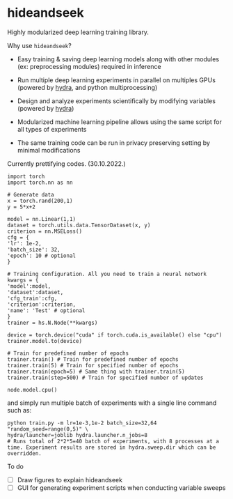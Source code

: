 # hideandseek
Highly modularized deep learning training library.

Why use `hideandseek`?

- Easy training & saving deep learning models along with other modules (ex: preprocessing modules) required in inference
- Run multiple deep learning experiments in parallel on multiples GPUs (powered by [hydra](https://hydra.cc/docs/intro/), and python multiprocessing)
- Design and analyze experiments scientifically by modifying variables (powered by [hydra](https://hydra.cc/docs/intro/))

- Modularized machine learning pipeline allows using the same script for all types of experiments
- The same training code can be run in privacy preserving setting by minimal modifications

Currently prettifying codes. (30.10.2022.)

    import torch
    import torch.nn as nn

    # Generate data
    x = torch.rand(200,1)
    y = 5*x+2

    model = nn.Linear(1,1)
    dataset = torch.utils.data.TensorDataset(x, y)
    criterion = nn.MSELoss()
    cfg = {
    'lr': 1e-2,
    'batch_size': 32,
    'epoch': 10 # optional
    }

    # Training configuration. All you need to train a neural network
    kwargs = {
    'model':model,
    'dataset':dataset,
    'cfg_train':cfg,
    'criterion':criterion,
    'name': 'Test' # optional
    }
    trainer = hs.N.Node(**kwargs)

    device = torch.device("cuda" if torch.cuda.is_available() else "cpu")
    trainer.model.to(device)

    # Train for predefined number of epochs
    trainer.train() # Train for predefined number of epochs
    trainer.train(5) # Train for specified number of epochs
    trainer.train(epoch=5) # Same thing with trainer.train(5)
    trainer.train(step=500) # Train for specified number of updates

    node.model.cpu()

and simply run multiple batch of experiments with a single line command such as:

    python train.py -m lr=1e-3,1e-2 batch_size=32,64 "random_seed=range(0,5)" \
    hydra/launcher=joblib hydra.launcher.n_jobs=8
    # Runs total of 2*2*5=40 batch of experiments, with 8 processes at a time. Experiment results are stored in hydra.sweep.dir which can be overridden.

To do
- [ ] Draw figures to explain hideandseek
- [ ] GUI for generating experiment scripts when conducting variable sweeps
